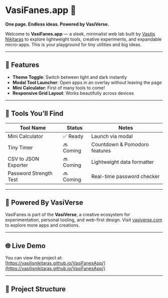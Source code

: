 # VasiFanes.app 🧪  
**One page. Endless ideas. Powered by VasiVerse.**

Welcome to **VasiFanes.app** — a sleek, minimalist web lab built by [Vasilis Nikitaras](https://vasiverse.com/) to explore lightweight tools, creative experiments, and expandable micro-apps. This is your playground for tiny utilities and big ideas.

---

## 🔧 Features
- **Theme Toggle**: Switch between light and dark instantly
- **Modal Tool Launcher**: Open apps in an overlay without leaving the page
- **Mini Calculator**: First of many tools to come!
- **Responsive Grid Layout**: Works beautifully across devices

---

## 🧪 Tools You’ll Find
| Tool Name              | Status     | Notes                            |
|------------------------|------------|----------------------------------|
| Mini Calculator        | ✅ Ready    | Launch via modal                 |
| Tiny Timer             | 🔜 Coming   | Countdown & Pomodoro features    |
| CSV to JSON Exporter   | 🔜 Coming   | Lightweight data formatter       |
| Password Strength Test | 🔜 Coming   | Real-time password checker       |

---

## 🧬 Powered By VasiVerse
VasiFanes is part of the **VasiVerse**, a creative ecosystem for experimentation, personal tooling, and web-first design. Visit [vasiverse.com](https://vasiverse.com/) to explore more apps and creations.

---

## 🌐 Live Demo
You can view the project at:  
[https://vasilisnikitaras.github.io/VasiFanesApp/](https://vasilisnikitaras.github.io/VasiFanesApp/)

---

## 📁 Project Structure
